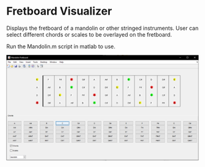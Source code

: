 # Fretboard Visualizer

Displays the fretboard of a mandolin or other stringed instruments. User can select different chords or scales to be overlayed on the fretboard.

Run the Mandolin.m script in matlab to use.  

![example gui](https://github.com/jamo1011/MandolinFretboard/blob/main/gui.PNG?raw=true)
